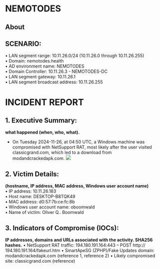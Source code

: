 # NEMOTODES  
## About  

## SCENARIO:  
• LAN segment range: 10.11.26.0/24 (10.11.26.0 through 10.11.26.255)  
• Domain: nemotodes.health  
• AD environment name: NEMOTODES  
• Domain Controller: 10.11.26.3 - NEMOTODES-DC  
• LAN segment gateway: 10.11.26.1  
• LAN segment broadcast address: 10.11.26.255  

# INCIDENT REPORT  

## 1. Executive Summary:
 **what happened (when, who, what).**
  - On Tuesday 2024-11-26, at 04:50 UTC, a Windows machine was compromised with NetSupport RAT, most likely after the user visited classicgrand.com, which led to a download from modandcrackedapk.com.
![](img/o1.png)
## 2. Victim Details:   
**(hostname, IP address, MAC address, Windows user account name)**  
• IP address: 10.11.26.183  
• Host name: DESKTOP-B8TQK49  
• MAC address: d0:57:7b:ce:fc:8b  
• Windows user account name: oboomwald  
• Name of victim: Oliver Q.. Boomwald  


## 3. Indicators of Compromise (IOCs):   
**IP addresses, domains and URLs associated with the activity.  SHA256 hashes.**
• NetSupport RAT traffic: 194.180.191.164:443 – POST http://
194.180.191.164/fakeurl.htm
• SmartApeSG (ZPHP)/Fake Updates domain: modandcrackedapk.com
(reference 1, reference 2)
• Likely compromised site: classicgrand.com (reference)
